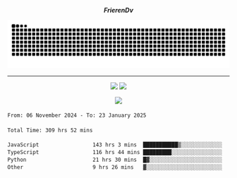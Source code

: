 ***<p align="center">FrierenDv</p>***

<div align="center">
  <picture>
      <source
    media="(prefers-color-scheme: dark)"
      srcset="https://raw.githubusercontent.com/platane/snk/output/github-contribution-grid-snake-dark.svg"
      />
    <source
      media="(prefers-color-scheme: light)"
      srcset="https://raw.githubusercontent.com/xct007/xct007/output/github-contribution-grid-snake.svg"
      />
    <img
      alt="Snake"
      src="https://raw.githubusercontent.com/xct007/xct007/output/github-contribution-grid-snake.svg"
      />
  </picture>

</div>

___
<p align="center">
  <img src="https://readme-stats-blush-eta.vercel.app/api/top-langs/?username=xct007&layout=compact" />
  <img src="https://readme-stats-blush-eta.vercel.app/api?username=xct007&show_icons=true&theme=transparent&hide_title=true&include_all_commits=true" />
</p>

<p align="center">
  <img src="https://github-profile-trophy.vercel.app/?username=xct007&theme=light&margin-w=15" />
</p>
<!--START_SECTION:waka-->

```txt
From: 06 November 2024 - To: 23 January 2025

Total Time: 309 hrs 52 mins

JavaScript                 143 hrs 3 mins  ███████████▒░░░░░░░░░░░░░   44.81 %
TypeScript                 116 hrs 44 mins █████████░░░░░░░░░░░░░░░░   36.56 %
Python                     21 hrs 30 mins  █▓░░░░░░░░░░░░░░░░░░░░░░░   06.74 %
Other                      9 hrs 26 mins   ▓░░░░░░░░░░░░░░░░░░░░░░░░   02.96 %
```

<!--END_SECTION:waka-->
